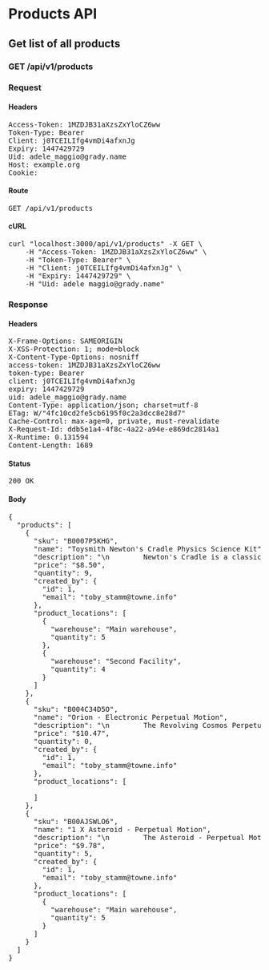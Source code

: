 # Products API

## Get list of all products

### GET /api/v1/products
### Request

#### Headers

<pre>Access-Token: 1MZDJB31aXzsZxYloCZ6ww
Token-Type: Bearer
Client: j0TCEILIfg4vmDi4afxnJg
Expiry: 1447429729
Uid: adele_maggio@grady.name
Host: example.org
Cookie: </pre>

#### Route

<pre>GET /api/v1/products</pre>

#### cURL

<pre class="request">curl &quot;localhost:3000/api/v1/products&quot; -X GET \
	-H &quot;Access-Token: 1MZDJB31aXzsZxYloCZ6ww&quot; \
	-H &quot;Token-Type: Bearer&quot; \
	-H &quot;Client: j0TCEILIfg4vmDi4afxnJg&quot; \
	-H &quot;Expiry: 1447429729&quot; \
	-H &quot;Uid: adele_maggio@grady.name&quot;</pre>

### Response

#### Headers

<pre>X-Frame-Options: SAMEORIGIN
X-XSS-Protection: 1; mode=block
X-Content-Type-Options: nosniff
access-token: 1MZDJB31aXzsZxYloCZ6ww
token-type: Bearer
client: j0TCEILIfg4vmDi4afxnJg
expiry: 1447429729
uid: adele_maggio@grady.name
Content-Type: application/json; charset=utf-8
ETag: W/&quot;4fc10cd2fe5cb6195f0c2a3dcc8e28d7&quot;
Cache-Control: max-age=0, private, must-revalidate
X-Request-Id: ddb5e1a4-4f8c-4a22-a94e-e869dc2814a1
X-Runtime: 0.131594
Content-Length: 1689</pre>

#### Status

<pre>200 OK</pre>

#### Body

<pre>{
  "products": [
    {
      "sku": "B0007P5KHG",
      "name": "Toysmith Newton's Cradle Physics Science Kit",
      "description": "\n        Newton's Cradle is a classic! Also known as balance balls, \n        these steel balls keep you entertained throughout the day. Pull back \n        one or more of the balls and let them drop down.\n      ",
      "price": "$8.50",
      "quantity": 9,
      "created_by": {
        "id": 1,
        "email": "toby_stamm@towne.info"
      },
      "product_locations": [
        {
          "warehouse": "Main warehouse",
          "quantity": 5
        },
        {
          "warehouse": "Second Facility",
          "quantity": 4
        }
      ]
    },
    {
      "sku": "B004C34D5O",
      "name": "Orion - Electronic Perpetual Motion",
      "description": "\n        The Revolving Cosmos Perpetual Motion Desktop Toy is perfect for \n        your outer space themed office or room decor. A simple spin of the \n        top of the base sets the galaxy in motion. The multicolored rings \n        start spinning in different orbits around the planet in the center. \n        A top seller in the space museum stores and a cool gift for the \n        science physics enthusiast. Measures 11.5 inches tall. \n      ",
      "price": "$10.47",
      "quantity": 0,
      "created_by": {
        "id": 1,
        "email": "toby_stamm@towne.info"
      },
      "product_locations": [

      ]
    },
    {
      "sku": "B00AJSWLO6",
      "name": "1 X Asteroid - Perpetual Motion",
      "description": "\n        The Asteroid - Perpetual Motion is a piece of revolving art for your \n        desk. This kinetic sculpture has several brightly colored metallic \n        balls that rotate like a ferris wheel. It will keep you and anybody \n        else who watches it mesmerized for hours. Once star \n      ",
      "price": "$9.78",
      "quantity": 5,
      "created_by": {
        "id": 1,
        "email": "toby_stamm@towne.info"
      },
      "product_locations": [
        {
          "warehouse": "Main warehouse",
          "quantity": 5
        }
      ]
    }
  ]
}</pre>
